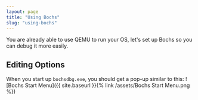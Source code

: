 ```yaml
---
layout: page
title: "Using Bochs"
slug: "using-bochs"
---
```


You are already able to use QEMU to run your OS, let's set up Bochs so you can debug it more easily.

## Editing Options
When you start up `bochsdbg.exe`, you should get a pop-up similar to this:
![Bochs Start Menu]({{ site.baseurl }}{% link /assets/Bochs Start Menu.png %})

